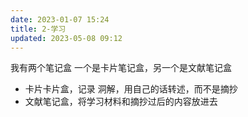 ```yaml
---
date: 2023-01-07 15:24
title: 2-学习
updated: 2023-05-08 09:12
---
```


我有两个笔记盒
一个是卡片笔记盒，另一个是文献笔记盒

- 卡片卡片盒，记录 洞解，用自己的话转述，而不是摘抄
- 文献笔记盒，将学习材料和摘抄过后的内容放进去
